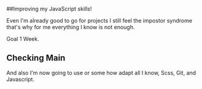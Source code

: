 ##Improving my JavaScript skills!

Even I'm already good to go for projects I still feel the impostor syndrome that's why for me everything I know is not enough.

Goal 1 Week.

## Checking Main

And also I'm now going to use or some how adapt all I know, Scss, Git, and Javascript.
